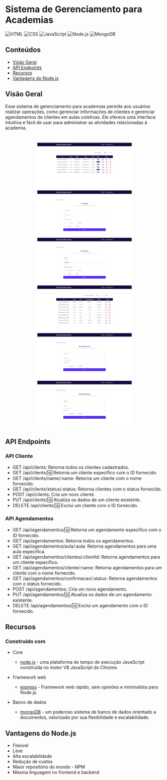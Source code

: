 
# Sistema de Gerenciamento para Academias

![HTML](https://img.shields.io/badge/HTML5-E34F26?style=for-the-badge&logo=html5&logoColor=white)
![CSS](https://img.shields.io/badge/CSS3-1572B6?style=for-the-badge&logo=css3&logoColor=white)
![JavaScript](https://img.shields.io/badge/JavaScript-F7DF1E?style=for-the-badge&logo=javascript&logoColor=black)
![Node.js](https://img.shields.io/badge/Node.js-43853D?style=for-the-badge&logo=node.js&logoColor=white)
![MongoDB](https://img.shields.io/badge/MongoDB-4EA94B?style=for-the-badge&logo=mongodb&logoColor=white)

## Conteúdos

- [Visão Geral](#visão-geral)
- [API Endpoints](#api-endpoints)
- [Recursos](#recursos)
- [Vantagens do Node.js](#vantagens-do-nodejs)

## Visão Geral 

Esse sistema de gerenciamento para academias permite aos usuários realizar operações, como gerenciar informações de clientes e gerenciar agendamentos de clientes em aulas coletivas. Ele oferece uma interface intuitiva e fácil de usar para administrar as atividades relacionadas à academia.

<h1 align="center">
    <img src="./assets/img/index-cliente.png" width="300"/>
    <img src="./assets/img/add-cliente.png" width="300"/>
    <img src="./assets/img/update-cliente.png" width="300"/>
    <img src="./assets/img/index-agendamentos.png" width="300"/>
    <img src="./assets/img/add-agendamento.png" width="300"/>
    <img src="./assets/img/update-agendamento.png" width="300"/>
</h1>

## API Endpoints 

### API Cliente
- GET /api/clients: Retorna todos os clientes cadastrados.
- GET /api/clients/:id: Retorna um cliente específico com o ID fornecido.
- GET /api/clients/name/:name: Retorna um cliente com o nome fornecido.
- GET /api/clients/status/:status: Retorna clientes com o status fornecido.
- POST /api/clients: Cria um novo cliente.
- PUT /api/clients/:id: Atualiza os dados de um cliente existente.
- DELETE /api/clients/:id: Exclui um cliente com o ID fornecido.

### API Agendamentos
- GET /api/agendamentos/:id: Retorna um agendamento específico com o ID fornecido.
- GET /api/agendamentos: Retorna todos os agendamentos.
- GET /api/agendamentos/aula/:aula: Retorna agendamentos para uma aula específica.
- GET /api/agendamentos/clientes/:clientId: Retorna agendamentos para um cliente específico.
- GET /api/agendamentos/cliente/:name: Retorna agendamentos para um cliente com o nome fornecido.
- GET /api/agendamentos/confirmacao/:status: Retorna agendamentos com o status  fornecido.
- POST /api/agendamentos: Cria um novo agendamento.
- PUT /api/agendamentos/:id: Atualiza os dados de um agendamento existente.
- DELETE /api/agendamentos/:id: Exclui um agendamento com o ID fornecido.

## Recursos

### Construído com

- Core
  - [node.js](https://nodejs.org/en/docs/) - uma plataforma de tempo de execução JavaScript construída no motor V8 JavaScript do Chrome.

- Framework web
  - [express](https://expressjs.com) - Framework web rápido, sem opiniões e minimalista para Node.js.

- Banco de dados
   - [mongoDB](https://www.mongodb.com/docs/manual/) - um poderoso sistema de banco de dados orientado a documentos, valorizado por sua flexibilidade e escalabilidade.

## Vantagens do Node.js

- Flexível
- Leve
- Alta escalabilidade
- Redução de custos
- Maior repositório do mundo - NPM
- Mesma linguagem no frontend e backend
